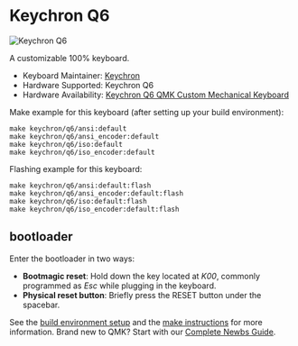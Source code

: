 # Keychron Q6

![Keychron Q6](https://i.imgur.com/7h9eBNj.jpg)

A customizable 100% keyboard.

* Keyboard Maintainer: [Keychron](https://github.com/keychron)
* Hardware Supported: Keychron Q6
* Hardware Availability: [Keychron Q6 QMK Custom Mechanical Keyboard](https://www.keychron.com/products/keychron-q6-qmk-custom-mechanical-keyboard)

Make example for this keyboard (after setting up your build environment):

    make keychron/q6/ansi:default
    make keychron/q6/ansi_encoder:default
    make keychron/q6/iso:default
    make keychron/q6/iso_encoder:default

Flashing example for this keyboard:

    make keychron/q6/ansi:default:flash
    make keychron/q6/ansi_encoder:default:flash
    make keychron/q6/iso:default:flash
    make keychron/q6/iso_encoder:default:flash

## bootloader

Enter the bootloader in two ways:

* **Bootmagic reset**: Hold down the key located at *K00*, commonly programmed as *Esc* while plugging in the keyboard.
* **Physical reset button**: Briefly press the RESET button under the spacebar.

See the [build environment setup](https://docs.qmk.fm/#/getting_started_build_tools) and the [make instructions](https://docs.qmk.fm/#/getting_started_make_guide) for more information. Brand new to QMK? Start with our [Complete Newbs Guide](https://docs.qmk.fm/#/newbs).
